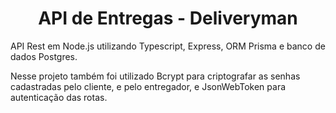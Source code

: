 <h1 align="center"> API de Entregas - Deliveryman </h1>

<!-- About -->

<p align="left"> API Rest em Node.js utilizando Typescript, Express, ORM Prisma e banco de dados Postgres.  

Nesse projeto também foi utilizado Bcrypt para criptografar as senhas cadastradas pelo cliente, e pelo entregador, e JsonWebToken para autenticação das rotas.  </p>
<br/><br/>